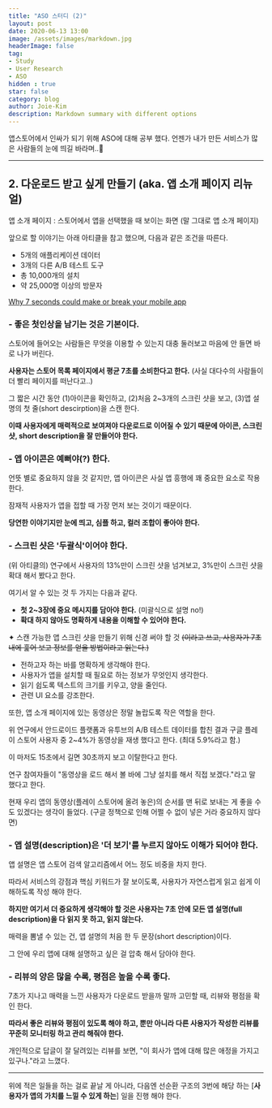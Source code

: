 ```yaml
---
title: "ASO 스터디 (2)"
layout: post
date: 2020-06-13 13:00
image: /assets/images/markdown.jpg
headerImage: false
tag:
- Study
- User Research
- ASO
hidden : true
star: false
category: blog
author: Joie-Kim
description: Markdown summary with different options
---
```


앱스토어에서 인싸가 되기 위해 ASO에 대해 공부 했다. 언젠가 내가 만든 서비스가 많은 사람들의 눈에 띄길 바라며..🙏

---

## 2. 다운로드 받고 싶게 만들기 (aka. 앱 소개 페이지 리뉴얼)

앱 소개 페이지 : 스토어에서 앱을 선택했을 때 보이는 화면 (말 그대로 앱 소개 페이지)

앞으로 할 이야기는 아래 아티클을 참고 했으며, 다음과 같은 조건을 따른다.

- 5개의 애플리케이션 데이터
- 3개의 다른 A/B 테스트 도구
- 총 10,000개의 설치
- 약 25,000명 이상의 방문자

[Why 7 seconds could make or break your mobile app](https://asostack.com/why-7-seconds-could-make-or-break-your-mobile-app-f41000fb2a17)

### - 좋은 첫인상을 남기는 것은 기본이다.

스토어에 들어오는 사람들은 무엇을 이용할 수 있는지 대충 둘러보고 마음에 안 들면 바로 나가 버린다.

**사용자는 스토어 목록 페이지에서 평균 7초를 소비한다고 한다.**
(사실 대다수의 사람들이 더 빨리 페이지를 떠난다고..)

그 짧은 시간 동안
(1)아이콘을 확인하고, (2)처음 2~3개의 스크린 샷을 보고, (3)앱 설명의 첫 줄(short descirption)을 스캔 한다.

**이때 사용자에게 매력적으로 보여져야 다운로드로 이어질 수 있기 때문에
아이콘, 스크린 샷, short description을 잘 만들어야 한다.**

### - 앱 아이콘은 예뻐야(?) 한다.

언뜻 별로 중요하지 않을 것 같지만, 앱 아이콘은 사실 앱 흥행에 꽤 중요한 요소로 작용한다.

잠재적 사용자가 앱을 접할 때 가장 먼저 보는 것이기 때문이다.

**당연한 이야기지만 눈에 띄고, 심플 하고, 컬러 조합이 좋아야 한다.**

### - 스크린 샷은 '두괄식'이어야 한다.

(위 아티클의) 연구에서 사용자의 13%만이 스크린 샷을 넘겨보고, 3%만이 스크린 샷을 확대 해서 봤다고 한다.

여기서 알 수 있는 것 두 가지는 다음과 같다.

- **첫 2~3장에 중요 메시지를 담아야 한다.** (미괄식으로 설명 no!)
- **확대 하지 않아도 명확하게 내용을 이해할 수 있어야 한다.**

✦ 스캔 가능한 앱 스크린 샷을 만들기 위해 신경 써야 할 것
   ~~(이라고 쓰고, 사용자가 7초 내에 훑어 보고 정보를 얻을 방법이라고 읽는다.)~~

- 전하고자 하는 바를 명확하게 생각해야 한다.
- 사용자가 앱을 설치할 때 필요로 하는 정보가 무엇인지 생각한다.
- 읽기 쉽도록 텍스트의 크기를 키우고, 양을 줄인다.
- 관련 UI 요소를 강조한다.

또한, 앱 소개 페이지에 있는 동영상은 정말 놀랍도록 작은 역할을 한다.

위 연구에서 안드로이드 플랫폼과 유투브의 A/B 테스트 데이터를 합친 결과
구글 플레이 스토어 사용자 중 2~4%가 동영상을 재생 했다고 한다. (최대 5.9%라고 함.)

이 마저도 15초에서 길면 30초까지 보고 이탈한다고 한다.

연구 참여자들이 "동영상을 로드 해서 볼 바에 그냥 설치를 해서 직접 보겠다."라고 말 했다고 한다.

현재 우리 앱의 동영상(플레이 스토어에 올려 놓은)의 순서를 맨 뒤로 보내는 게 좋을 수도 있겠다는 생각이 들었다.
(구글 정책으로 인해 어쩔 수 없이 넣은 거라 중요하지 않다면)

### - 앱 설명(description)은 '더 보기'를 누르지 않아도 이해가 되어야 한다.

앱 설명은 앱 스토어 검색 알고리즘에서 어느 정도 비중을 차지 한다.

따라서 서비스의 강점과 핵심 키워드가 잘 보이도록, 사용자가 자연스럽게 읽고 쉽게 이해하도록 작성 해야 한다.

**하지만 여기서 더 중요하게 생각해야 할 것은
사용자는 7초 안에 모든 앱 설명(full description)을 다 읽지 못 하고, 읽지 않는다.**

매력을 뽐낼 수 있는 건, 앱 설명의 처음 한 두 문장(short description)이다.

그 안에 우리 앱에 대해 설명하고 싶은 걸 압축 해서 담아야 한다.

### - 리뷰의 양은 많을 수록, 평점은 높을 수록 좋다.

7초가 지나고 매력을 느낀 사용자가 다운로드 받을까 말까 고민할 때, 리뷰와 평점을 확인 한다.

**따라서 좋은 리뷰와 평점이 있도록 해야 하고,
뿐만 아니라 다른 사용자가 작성한 리뷰를 꾸준히 모니터링 하고 관리 해줘야 한다.**

개인적으로 답글이 잘 달려있는 리뷰를 보면, "이 회사가 앱에 대해 많은 애정을 가지고 있구나."라고 느꼈다.

---

위에 적은 일들을 하는 걸로 끝날 게 아니라,
다음엔 선순환 구조의 3번에 해당 하는 [**사용자가 앱의 가치를 느낄 수 있게 하는**] 일을 진행 해야 한다.
